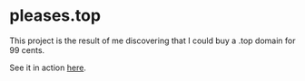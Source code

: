 # pleases.top

This project is the result of me discovering that I could buy a .top domain for 99 cents.

See it in action [here](http://pleases.top/).
